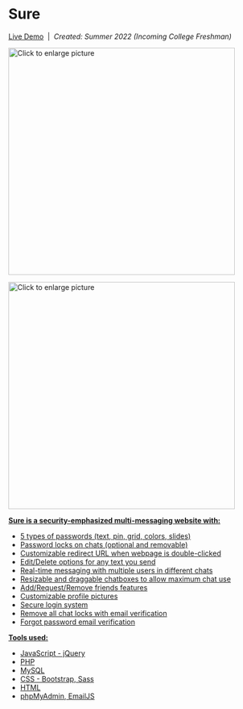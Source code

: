 # Sure

[Live Demo](https://drive.google.com/file/d/13nnKTg7-8vtTcfH8g6AGDbO4fOUHspUh/view)&nbsp;&nbsp;|&nbsp;&nbsp;<i>Created: Summer 2022 (Incoming College Freshman)</i>

<a href="https://drive.google.com/uc?export=view&id=1QpTASn0pk6txESG1LxhmVQ81shradLaR"><img src="https://drive.google.com/uc?export=view&id=1QpTASn0pk6txESG1LxhmVQ81shradLaR" style="width: 450px; max-width: 100%; height: auto" title="Click to enlarge picture" />
 
 <a href="https://drive.google.com/uc?export=view&id=1g3P-tOAHRfPUKmtAgmThQO1p1D8HSI4i"><img src="https://drive.google.com/uc?export=view&id=1g3P-tOAHRfPUKmtAgmThQO1p1D8HSI4i" style="width: 450px; max-width: 100%; height: auto" title="Click to enlarge picture" />

<b>Sure is a security-emphasized multi-messaging website with:</b>
 - 5 types of passwords (text, pin, grid, colors, slides)
 - Password locks on chats (optional and removable)
 - Customizable redirect URL when webpage is double-clicked
 - Edit/Delete options for any text you send
 - Real-time messaging with multiple users in different chats 
 - Resizable and draggable chatboxes to allow maximum chat use
 - Add/Request/Remove friends features
 - Customizable profile pictures
 - Secure login system
 - Remove all chat locks with email verification
 - Forgot password email verification
 
  <b>Tools used:</b>
  - JavaScript - jQuery
  - PHP
  - MySQL
  - CSS - Bootstrap, Sass
  - HTML
  - phpMyAdmin, EmailJS
